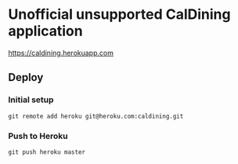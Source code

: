 # Unofficial unsupported CalDining application
https://caldining.herokuapp.com

## Deploy

### Initial setup

```
git remote add heroku git@heroku.com:caldining.git
```

### Push to Heroku

```
git push heroku master
```
